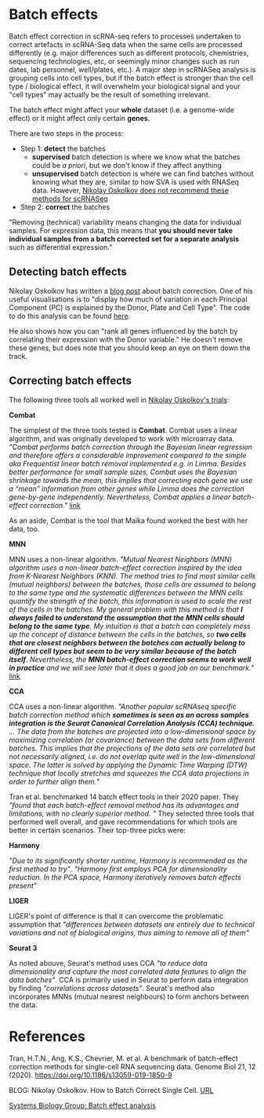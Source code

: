 # Batch effects

Batch effect correction in scRNA-seq refers to processes undertaken to correct artefacts in scRNA-Seq data when the same cells are processed differently (e.g. major differences such as different protocols, chemistries, sequencing technologies, etc, or seemingly minor changes such as run dates, lab personnel, well/plates, etc.). A major step in scRNASeq analysis is grouping cells into cell types, but if the batch effect is stronger than the cell type / biological effect, it will overwhelm your biological signal and your "cell types" may actually be the result of something irrelevant. 

The batch effect might affect your **whole** dataset (i.e. a genome-wide effect) or it might affect only certain **genes**.

There are two steps in the process:
* Step 1: **detect** the batches
    * **supervised** batch detection is where we know what the batches could be _a priori_, but we don't know if they affect anything
    * **unsupervised** batch detection is where we can find batches without knowing what they are, similar to how SVA is used with RNASeq data. However, [Nikolay Oskolkov does not recommend these methods for scRNASeq](https://towardsdatascience.com/how-to-batch-correct-single-cell-7bad210c7ae1)
* Step 2: **correct** the batches



"Removing (technical) variability means changing the data for individual samples. For expression data, this means that **you should never take individual samples from a batch corrected set for a separate analysis** such as differential expression."

## Detecting batch effects

Nikolay Oskolkov has written a [blog post](https://towardsdatascience.com/how-to-batch-correct-single-cell-7bad210c7ae1) about batch correction. One of his useful visualisations is to "display how much of variation in each Principal Component (PC) is explained by the Donor, Plate and Cell Type". The code to do this analysis can be found [here](https://github.com/NikolayOskolkov/HowToBatchCorrectSingleCell/blob/master/batch_analysis.md).

He also shows how you can "rank all genes influenced by the batch by correlating their expression with the Donor variable." He doesn't remove these genes, but does note that you should keep an eye on them down the track.

## Correcting batch effects

The following three tools all worked well in [Nikolay Oskolkov's trials](https://towardsdatascience.com/how-to-batch-correct-single-cell-7bad210c7ae1):

**Combat**

The simplest of the three tools tested is **Combat**. Combat uses a linear algorithm, and was originally developed to work with microarray data. _"Combat performs batch correction through the Bayesian linear regression and therefore offers a considerable improvement compared to the simple aka Frequentist linear batch removal implemented e.g. in Limma. Besides better performance for small sample sizes, Combat uses the Bayesian shrinkage towards the mean, this implies that correcting each gene we use a “mean” information from other genes while Limma does the correction gene-by-gene independently. Nevertheless, Combat applies a linear batch-effect correction."_ [link](https://towardsdatascience.com/how-to-batch-correct-single-cell-7bad210c7ae1)

As an aside, Combat is the tool that Maika found worked the best with her data, too.

**MNN**

MNN uses a non-linear algorithm. _"Mutual Nearest Neighbors (MNN) algorithm uses a non-linear batch-effect correction inspired by the idea from K-Nearest Neighbors (KNN). The method tries to find most similar cells (mutual neighbors) between the batches, those cells are assumed to belong to the same type and the systematic differences between the MNN cells quantify the strength of the batch, this information is used to scale the rest of the cells in the batches. My general problem with this method is that **I always failed to understand the assumption that the MNN cells should belong to the same type**. My intuition is that a batch can completely mess up the concept of distance between the cells in the batches, so **two cells that are closest neighbors between the batches can actually belong to different cell types but seem to be very similar because of the batch itself**. Nevertheless, the **MNN batch-effect correction seems to work well in practice** and we will see later that it does a good job on our benchmark."_ [link](https://towardsdatascience.com/how-to-batch-correct-single-cell-7bad210c7ae1)

**CCA**

CCA uses a non-linear algorithm. _"Another popular scRNAseq specific batch correction method which **sometimes is seen as an across samples integration is the Seurat Canonical Correlation Analysis (CCA) technique**. ... The data from the batches are projected into a low-dimensional space by maximizing correlation (or covariance) between the data sets from different batches. This implies that the projections of the data sets are correlated but not necessarily aligned, i.e. do not overlap quite well in the low-dimensional space. The latter is solved by applying the Dynamic Time Warping (DTW) technique that locally stretches and squeezes the CCA data projections in order to further align them._"

Tran et al. benchmarked 14 batch effect tools in their 2020 paper. They _"found that each batch-effect removal method has its advantages and limitations, with no clearly superior method. "_ They selected three tools that performed well overall, and gave recommendations for which tools are better in certain scenarios. Their top-three picks were:

**Harmony**

_"Due to its significantly shorter runtime, Harmony is recommended as the first method to try"_. _"Harmony first employs PCA for dimensionality reduction. In the PCA space, Harmony iteratively removes batch effects present"_

**LIGER**

LIGER's point of difference is that it can overcome the problematic assumption that _"differences between datasets are entirely due to technical variations and not of biological origins, thus aiming to remove all of them"_

**Seurat 3**

As noted abouve, Seurat's method uses CCA _"to reduce data dimensionality and capture the most correlated data features to align the data batches"_. CCA is primarily used in Seurat to perform data integration by finding _"correlations across datasets"_. Seurat's method also incorporates MNNs (mutual nearest neighbours) to form anchors between the data.

# References

Tran, H.T.N., Ang, K.S., Chevrier, M. et al. A benchmark of batch-effect correction methods for single-cell RNA sequencing data. Genome Biol 21, 12 (2020). https://doi.org/10.1186/s13059-019-1850-9

BLOG: Nikolay Oskolkov. How to Batch Correct Single Cell. [URL](https://towardsdatascience.com/how-to-batch-correct-single-cell-7bad210c7ae1)

[Systems Biology Group: Batch effect analysis](https://sysbiowiki.soe.ucsc.edu/node/323)
